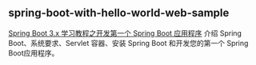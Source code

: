 ## spring-boot-with-hello-world-web-sample

[Spring Boot 3.x 学习教程之开发第一个 Spring Boot 应用程序](https://xingyun.blog.csdn.net/article/details/128056208)
介绍 Spring Boot、系统要求、Servlet 容器、安装 Spring Boot 和开发您的第一个 Spring Boot应用程序。

